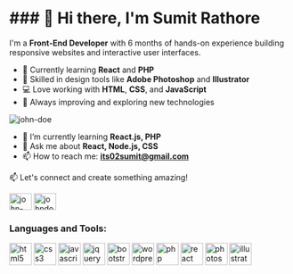 <h1>### 👋 Hi there, I'm Sumit Rathore</h1>

I'm a **Front-End Developer** with 6 months of hands-on experience building responsive websites and interactive user interfaces.

- 🌱 Currently learning **React** and **PHP**
- 🎨 Skilled in design tools like **Adobe Photoshop** and **Illustrator**
- 💻 Love working with **HTML**, **CSS**, and **JavaScript**
- 🚀 Always improving and exploring new technologies


<p align="left"> <img src="https://komarev.com/ghpvc/?username=john-doe&label=Profile%20views&color=0e75b6&style=flat" alt="john-doe" /> </p>

- 🌱 I’m currently learning **React.js, PHP**
- 💬 Ask me about **React, Node.js, CSS**
- 📫 How to reach me: **its02sumit@gmail.com**

📫 Let's connect and create something amazing!

<p align="left">
<a href="https://linkedin.com/in/john-doe" target="blank"><img align="center" src="https://cdn.jsdelivr.net/npm/simple-icons@v3/icons/linkedin.svg" alt="john-doe" height="30" width="40" /></a>
<a href="https://twitter.com/johndoe" target="blank"><img align="center" src="https://cdn.jsdelivr.net/npm/simple-icons@v3/icons/twitter.svg" alt="johndoe" height="30" width="40" /></a>
</p>

<h3 align="left">Languages and Tools:</h3>
<p align="left"> 
  <img src="https://cdn.jsdelivr.net/gh/devicons/devicon/icons/html5/html5-original.svg" alt="html5" width="40" height="40"/> 
  <img src="https://cdn.jsdelivr.net/gh/devicons/devicon/icons/css3/css3-original.svg" alt="css3" width="40" height="40"/>
  <img src="https://cdn.jsdelivr.net/gh/devicons/devicon/icons/javascript/javascript-original.svg" alt="javascript" width="40" height="40"/>
<img src="https://cdn.jsdelivr.net/gh/devicons/devicon/icons/jquery/jquery-original.svg" alt="jquery" width="40" height="40"/>
  <img src="https://cdn.jsdelivr.net/gh/devicons/devicon/icons/bootstrap/bootstrap-plain.svg" alt="bootstrap" width="40" height="40
<img src="https://cdn.jsdelivr.net/gh/devicons/devicon/icons/sass/sass-original.svg" alt="scss" width="40" height="40"/>
<img src="https://cdn.jsdelivr.net/gh/devicons/devicon/icons/wordpress/wordpress-original.svg" alt="wordpress" width="40" height="40"/>
<img src="https://cdn.jsdelivr.net/gh/devicons/devicon/icons/php/php-original.svg" alt="php" width="40" height="40"/>
<img src="https://cdn.jsdelivr.net/gh/devicons/devicon/icons/react/react-original.svg" alt="react" width="40" height="40"/>
<img src="https://cdn.jsdelivr.net/gh/devicons/devicon/icons/photoshop/photoshop-plain.svg" alt="photoshop" width="40" height="40"/>
<img src="https://cdn.jsdelivr.net/gh/devicons/devicon/icons/illustrator/illustrator-plain.svg" alt="illustrator" width="40" height="40"/>
</p>
